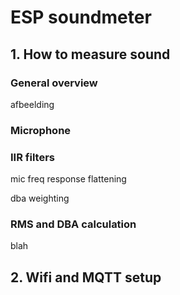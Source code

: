 # ESP soundmeter

## 1. How to measure sound
### General overview
afbeelding
### Microphone

### IIR filters
mic freq response flattening

dba weighting

### RMS and DBA calculation
blah

## 2. Wifi and MQTT setup
